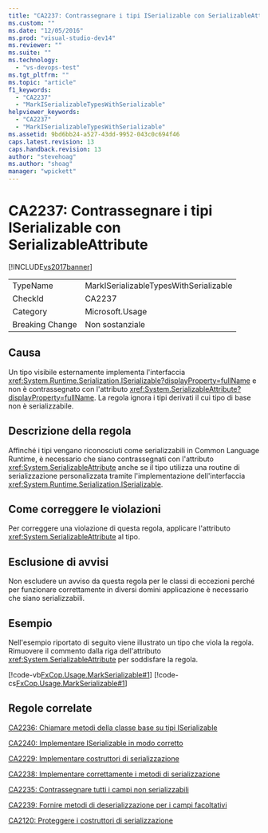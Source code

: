 ```yaml
---
title: "CA2237: Contrassegnare i tipi ISerializable con SerializableAttribute | Microsoft Docs"
ms.custom: ""
ms.date: "12/05/2016"
ms.prod: "visual-studio-dev14"
ms.reviewer: ""
ms.suite: ""
ms.technology: 
  - "vs-devops-test"
ms.tgt_pltfrm: ""
ms.topic: "article"
f1_keywords: 
  - "CA2237"
  - "MarkISerializableTypesWithSerializable"
helpviewer_keywords: 
  - "CA2237"
  - "MarkISerializableTypesWithSerializable"
ms.assetid: 9bd6bb24-a527-43dd-9952-043c0c694f46
caps.latest.revision: 13
caps.handback.revision: 13
author: "stevehoag"
ms.author: "shoag"
manager: "wpickett"
---
```

# CA2237: Contrassegnare i tipi ISerializable con SerializableAttribute
[!INCLUDE[vs2017banner](../code-quality/includes/vs2017banner.md)]

|||  
|-|-|  
|TypeName|MarkISerializableTypesWithSerializable|  
|CheckId|CA2237|  
|Category|Microsoft.Usage|  
|Breaking Change|Non sostanziale|  
  
## Causa  
 Un tipo visibile esternamente implementa l'interfaccia <xref:System.Runtime.Serialization.ISerializable?displayProperty=fullName> e non è contrassegnato con l'attributo <xref:System.SerializableAttribute?displayProperty=fullName>.  La regola ignora i tipi derivati il cui tipo di base non è serializzabile.  
  
## Descrizione della regola  
 Affinché i tipi vengano riconosciuti come serializzabili in Common Language Runtime, è necessario che siano contrassegnati con l'attributo <xref:System.SerializableAttribute> anche se il tipo utilizza una routine di serializzazione personalizzata tramite l'implementazione dell'interfaccia <xref:System.Runtime.Serialization.ISerializable>.  
  
## Come correggere le violazioni  
 Per correggere una violazione di questa regola, applicare l'attributo <xref:System.SerializableAttribute> al tipo.  
  
## Esclusione di avvisi  
 Non escludere un avviso da questa regola per le classi di eccezioni perché per funzionare correttamente in diversi domini applicazione è necessario che siano serializzabili.  
  
## Esempio  
 Nell'esempio riportato di seguito viene illustrato un tipo che viola la regola.  Rimuovere il commento dalla riga dell'attributo <xref:System.SerializableAttribute> per soddisfare la regola.  
  
 [!code-vb[FxCop.Usage.MarkSerializable#1](../code-quality/codesnippet/VisualBasic/ca2237-mark-iserializable-types-with-serializableattribute_1.vb)]
 [!code-cs[FxCop.Usage.MarkSerializable#1](../code-quality/codesnippet/CSharp/ca2237-mark-iserializable-types-with-serializableattribute_1.cs)]  
  
## Regole correlate  
 [CA2236: Chiamare metodi della classe base su tipi ISerializable](../code-quality/ca2236-call-base-class-methods-on-iserializable-types.md)  
  
 [CA2240: Implementare ISerializable in modo corretto](../code-quality/ca2240-implement-iserializable-correctly.md)  
  
 [CA2229: Implementare costruttori di serializzazione](../code-quality/ca2229-implement-serialization-constructors.md)  
  
 [CA2238: Implementare correttamente i metodi di serializzazione](../code-quality/ca2238-implement-serialization-methods-correctly.md)  
  
 [CA2235: Contrassegnare tutti i campi non serializzabili](../code-quality/ca2235-mark-all-non-serializable-fields.md)  
  
 [CA2239: Fornire metodi di deserializzazione per i campi facoltativi](../code-quality/ca2239-provide-deserialization-methods-for-optional-fields.md)  
  
 [CA2120: Proteggere i costruttori di serializzazione](../code-quality/ca2120-secure-serialization-constructors.md)